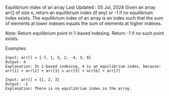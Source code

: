 Equilibrium index of an array
Last Updated : 05 Jul, 2024
Given an array arr[] of size n, return an equilibrium index (if any) or -1 if no equilibrium index exists. 
The equilibrium index of an array is an index such that the sum of elements at lower indexes equals the sum of 
elements at higher indexes.

Note: Return equilibrium point in 1-based indexing. Return -1 if no such point exists. 

Examples:

    Input: arr[] = {-7, 1, 5, 2, -4, 3, 0} 
    Output: 4 
    Explanation: In 1-based indexing, 4 is an equilibrium index, because: arr[1] + arr[2] + arr[3] = arr[5] + arr[6] + arr[7]

    Input: arr[] = {1, 2, 3} 
    Output: -1 
    Explanation: There is no equilibrium index in the array.